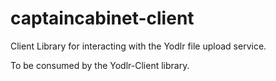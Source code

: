 # captaincabinet-client

Client Library for interacting with the Yodlr file upload service.

To be consumed by the Yodlr-Client library.